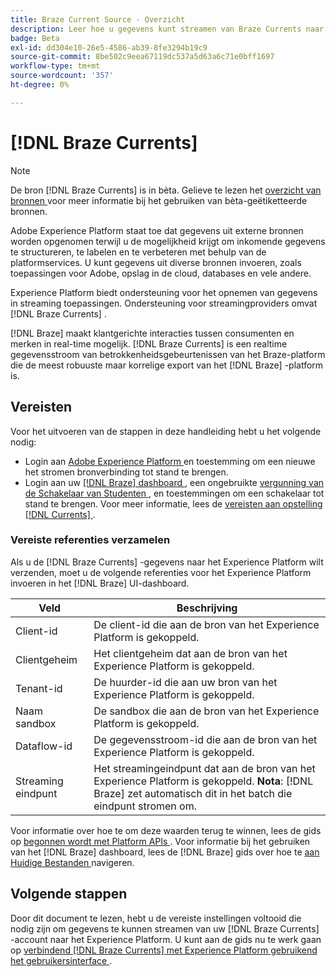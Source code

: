 ```yaml
---
title: Braze Current Source - Overzicht
description: Leer hoe u gegevens kunt streamen van Braze Currents naar Experience Platform.
badge: Beta
exl-id: dd304e10-26e5-4586-ab39-8fe3294b19c9
source-git-commit: 8be502c9eea67119dc537a5d63a6c71e0bff1697
workflow-type: tm+mt
source-wordcount: '357'
ht-degree: 0%

---
```


# [!DNL Braze Currents]

>[!NOTE]
>
>De bron [!DNL Braze Currents] is in bèta. Gelieve te lezen het [ overzicht van bronnen ](../../home.md#terms-and-conditions) voor meer informatie bij het gebruiken van bèta-geëtiketteerde bronnen.

Adobe Experience Platform staat toe dat gegevens uit externe bronnen worden opgenomen terwijl u de mogelijkheid krijgt om inkomende gegevens te structureren, te labelen en te verbeteren met behulp van de platformservices. U kunt gegevens uit diverse bronnen invoeren, zoals toepassingen voor Adobe, opslag in de cloud, databases en vele andere.

Experience Platform biedt ondersteuning voor het opnemen van gegevens in streaming toepassingen. Ondersteuning voor streamingproviders omvat [!DNL Braze Currents] .

[!DNL Braze] maakt klantgerichte interacties tussen consumenten en merken in real-time mogelijk. [!DNL Braze Currents] is een realtime gegevensstroom van betrokkenheidsgebeurtenissen van het Braze-platform die de meest robuuste maar korrelige export van het [!DNL Braze] -platform is.

## Vereisten

Voor het uitvoeren van de stappen in deze handleiding hebt u het volgende nodig:

* Login aan [ Adobe Experience Platform ](https://platform.adobe.com) en toestemming om een nieuwe het stromen bronverbinding tot stand te brengen.
* Login aan uw [[!DNL Braze]  dashboard ](https://dashboard.braze.com/sign_in), een ongebruikte [ vergunning van de Schakelaar van Studenten ](https://www.braze.com/docs/user_guide/data_and_analytics/braze_currents), en toestemmingen om een schakelaar tot stand te brengen. Voor meer informatie, lees de [ vereisten aan opstelling  [!DNL Currents] ](https://www.braze.com/docs/user_guide/data_and_analytics/braze_currents/setting_up_currents/#requirements).

### Vereiste referenties verzamelen

Als u de [!DNL Braze Currents] -gegevens naar het Experience Platform wilt verzenden, moet u de volgende referenties voor het Experience Platform invoeren in het [!DNL Braze] UI-dashboard.

| Veld | Beschrijving |
| --- | --- |
| Client-id | De client-id die aan de bron van het Experience Platform is gekoppeld. |
| Clientgeheim | Het clientgeheim dat aan de bron van het Experience Platform is gekoppeld. |
| Tenant-id | De huurder-id die aan uw bron van het Experience Platform is gekoppeld. |
| Naam sandbox | De sandbox die aan de bron van het Experience Platform is gekoppeld. |
| Dataflow-id | De gegevensstroom-id die aan de bron van het Experience Platform is gekoppeld. |
| Streaming eindpunt | Het streamingeindpunt dat aan de bron van het Experience Platform is gekoppeld. **Nota**: [!DNL Braze] zet automatisch dit in het batch die eindpunt stromen om. |

Voor informatie over hoe te om deze waarden terug te winnen, lees de gids op [ begonnen wordt met Platform APIs ](../../../landing/api-authentication.md). Voor informatie bij het gebruiken van het [!DNL Braze] dashboard, lees de [!DNL Braze] gids over hoe te [ aan Huidige Bestanden ](https://www.braze.com/docs/user_guide/data_and_analytics/braze_currents/setting_up_currents/#step-2-navigate-to-currents) navigeren.

## Volgende stappen

Door dit document te lezen, hebt u de vereiste instellingen voltooid die nodig zijn om gegevens te kunnen streamen van uw [!DNL Braze Currents] -account naar het Experience Platform. U kunt aan de gids nu te werk gaan op [ verbindend  [!DNL Braze Currents]  met Experience Platform gebruikend het gebruikersinterface ](../../tutorials/ui/create/marketing-automation/braze.md).
